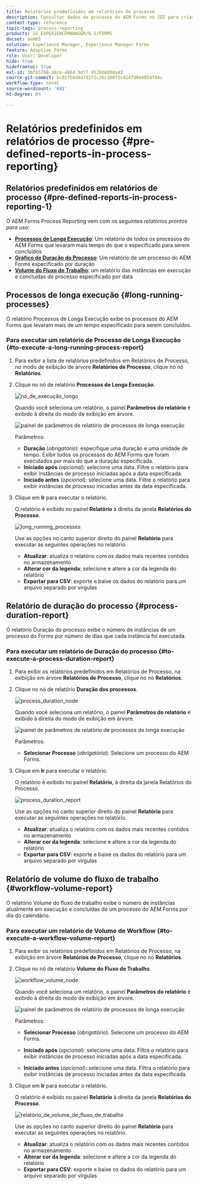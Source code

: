 ```yaml
---
title: Relatórios predefinidos em relatórios de processo
description: Consultar dados de processo do AEM Forms no JEE para criar relatórios sobre processos de longa execução, duração do processo e volume do fluxo de trabalho
content-type: reference
topic-tags: process-reporting
products: SG_EXPERIENCEMANAGER/6.5/FORMS
docset: aem65
solution: Experience Manager, Experience Manager Forms
feature: Adaptive Forms
role: User, Developer
hide: true
hidefromtoc: true
exl-id: 3bf65798-a8ce-4864-9d77-952bb8d8da43
source-git-commit: bc91f56d447d1f2c26c160f5c414fd0e6054f84c
workflow-type: tm+mt
source-wordcount: '691'
ht-degree: 0%

---
```


# Relatórios predefinidos em relatórios de processo {#pre-defined-reports-in-process-reporting}

## Relatórios predefinidos em relatórios de processo {#pre-defined-reports-in-process-reporting-1}

O AEM Forms Process Reporting vem com os seguintes *relatórios prontos para uso*:

* **[Processos de Longa Execução](#long-running-processes)**: Um relatório de todos os processos do AEM Forms que levaram mais tempo do que o especificado para serem concluídos
* **[Gráfico de Duração do Processo](#process-duration-report)**: Um relatório de um processo do AEM Forms especificado por duração
* **[Volume do Fluxo de Trabalho](#workflow-volume-report)**: um relatório das instâncias em execução e concluídas do processo especificado por data

## Processos de longa execução {#long-running-processes}

O relatório Processos de Longa Execução exibe os processos do AEM Forms que levaram mais de um tempo especificado para serem concluídos.

### Para executar um relatório de Processo de Longa Execução {#to-execute-a-long-running-process-report}

1. Para exibir a lista de relatórios predefinidos em Relatórios de Processo, no modo de exibição de árvore **Relatórios de Processo**, clique no nó **Relatórios**.
1. Clique no nó de relatório **Processos de Longa Execução**.

   ![nó_de_execução_longo](assets/long_running_node.png)

   Quando você seleciona um relatório, o painel **Parâmetros do relatório** é exibido à direita do modo de exibição em árvore.

   ![painel de parâmetros de relatório de processos de longa execução](assets/report_parameters_panel.png)

   Parâmetros:

   * **Duração** (*obrigatório*): especifique uma duração e uma unidade de tempo. Exibir todos os processos do AEM Forms que foram executados por mais do que a duração especificada.
   * **Iniciado após** (*opcional*): selecione uma data. Filtre o relatório para exibir instâncias de processo iniciadas após a data especificada.
   * **Iniciado antes** (*opcional*): selecione uma data. Filtre o relatório para exibir instâncias de processo iniciadas antes da data especificada.

1. Clique em **Ir** para executar o relatório.

   O relatório é exibido no painel **Relatório** à direita da janela **Relatórios do Processo**.

   ![long_running_processes](assets/long_running_processes.png)

   Use as opções no canto superior direito do painel **Relatório** para executar as seguintes operações no relatório.

   * **Atualizar**: atualiza o relatório com os dados mais recentes contidos no armazenamento
   * **Alterar cor da legenda**: selecione e altere a cor da legenda do relatório
   * **Exportar para CSV**: exporte e baixe os dados do relatório para um arquivo separado por vírgulas

## Relatório de duração do processo  {#process-duration-report}

O relatório Duração do processo exibe o número de instâncias de um processo do Forms por número de dias que cada instância foi executada.

### Para executar um relatório de Duração do processo {#to-execute-a-process-duration-report}

1. Para exibir os relatórios predefinidos em Relatórios de Processo, na exibição em árvore **Relatórios de Processo**, clique no nó **Relatórios**.
1. Clique no nó de relatório **Duração dos processos**.

   ![process_duration_node](assets/process_duration_node.png)

   Quando você seleciona um relatório, o painel **Parâmetros do relatório** é exibido à direita do modo de exibição em árvore.

   ![painel de parâmetros de relatório de processos de longa execução](assets/process_duration_params.png)

   Parâmetros:

   * **Selecionar Processo** (*obrigatório*): Selecione um processo do AEM Forms.

1. Clique em **Ir** para executar o relatório.

   O relatório é exibido no painel **Relatório**, à direita da janela Relatórios do Processo.

   ![process_duration_report](assets/process_duration_report.png)

   Use as opções no canto superior direito do painel **Relatório** para executar as seguintes operações no relatório.

   * **Atualizar**: atualiza o relatório com os dados mais recentes contidos no armazenamento
   * **Alterar cor da legenda**: selecione e altere a cor da legenda do relatório
   * **Exportar para CSV**: exporte e baixe os dados do relatório para um arquivo separado por vírgulas

## Relatório de volume do fluxo de trabalho {#workflow-volume-report}

O relatório Volume do fluxo de trabalho exibe o número de instâncias atualmente em execução e concluídas de um processo do AEM Forms por dia do calendário.

### Para executar um relatório de Volume de Workflow {#to-execute-a-workflow-volume-report}

1. Para exibir os relatórios predefinidos em Relatórios de Processo, na exibição em árvore **Relatórios de Processo**, clique no nó **Relatórios**.
1. Clique no nó de relatório **Volume do Fluxo de Trabalho**.

   ![workflow_volume_node](assets/workflow_volume_node.png)

   Quando você seleciona um relatório, o painel **Parâmetros do relatório** é exibido à direita do modo de exibição em árvore.

   ![painel de parâmetros de relatório de processos de longa execução](assets/workflow_volume_params.png)

   Parâmetros:

   * **Selecionar Processo** (*obrigatório*): Selecione um processo do AEM Forms.

   * **Iniciado após** (*opcional*): selecione uma data. Filtra o relatório para exibir instâncias de processo iniciadas após a data especificada.

   * **Iniciado antes** (*opcional*): selecione uma data. Filtra o relatório para exibir instâncias de processo iniciadas antes da data especificada.

1. Clique em **Ir** para executar o relatório.

   O relatório é exibido no painel **Relatório** à direita da janela **Relatórios do Processo**.

   ![relatório_de_volume_de_fluxo_de_trabalho](assets/workflow_volume_report.png)

   Use as opções no canto superior direito do painel **Relatório** para executar as seguintes operações no relatório.

   * **Atualizar**: atualiza o relatório com os dados mais recentes contidos no armazenamento
   * **Alterar cor da legenda**: selecione e altere a cor da legenda do relatório
   * **Exportar para CSV**: exporte e baixe os dados do relatório para um arquivo separado por vírgulas
